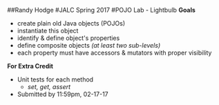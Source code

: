 ##Randy Hodge
#JALC Spring 2017
#POJO Lab - Lightbulb
**Goals**
* create plain old Java objects (POJOs)
* instantiate this object
* identify & define object's properties
* define composite objects *(at least two sub-levels)*
* each property must have accessors & mutators with proper visibility

**For Extra Credit**
* Unit tests for each method
  * *set, get, assert*
* Submitted by 11:59pm, 02-17-17
